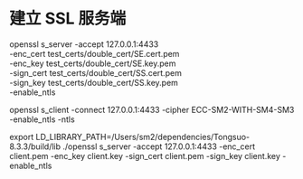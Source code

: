 # 建立 SSL 服务端

openssl s_server -accept 127.0.0.1:4433 \
-enc_cert test_certs/double_cert/SE.cert.pem \
-enc_key test_certs/double_cert/SE.key.pem \
-sign_cert test_certs/double_cert/SS.cert.pem \
-sign_key test_certs/double_cert/SS.key.pem \
-enable_ntls

openssl s_client -connect 127.0.0.1:4433 -cipher ECC-SM2-WITH-SM4-SM3 -enable_ntls -ntls

export LD_LIBRARY_PATH=/Users/sm2/dependencies/Tongsuo-8.3.3/build/lib
./openssl s_server -accept 127.0.0.1:4433 -enc_cert client.pem -enc_key client.key -sign_cert client.pem -sign_key client.key -enable_ntls